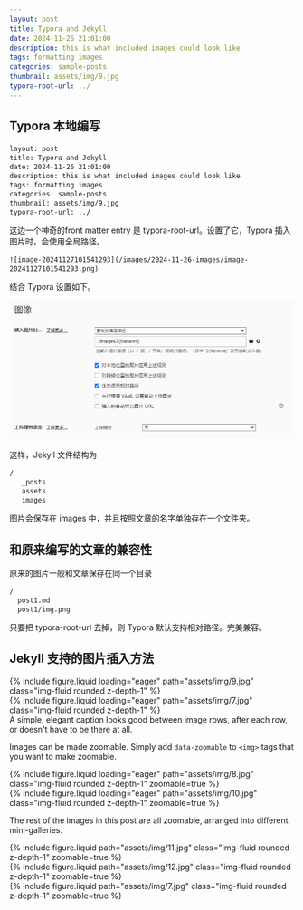 ```yaml
---
layout: post
title: Typora and Jekyll
date: 2024-11-26 21:01:00
description: this is what included images could look like
tags: formatting images
categories: sample-posts
thumbnail: assets/img/9.jpg
typora-root-url: ../
---
```


## Typora 本地编写

```
layout: post
title: Typora and Jekyll
date: 2024-11-26 21:01:00
description: this is what included images could look like
tags: formatting images
categories: sample-posts
thumbnail: assets/img/9.jpg
typora-root-url: ../
```

这边一个神奇的front matter entry 是 typora-root-url。设置了它，Typora 插入图片时，会使用全局路径。

```
![image-20241127101541293](/images/2024-11-26-images/image-20241127101541293.png)
```

结合 Typora 设置如下。

![image-20241127101541293](/images/2024-11-26-images/image-20241127101541293.png)

这样，Jekyll 文件结构为

```
/
   _posts
   assets
   images
```

图片会保存在 images 中，并且按照文章的名字单独存在一个文件夹。

## 和原来编写的文章的兼容性

原来的图片一般和文章保存在同一个目录

```
/
  post1.md
  post1/img.png
```

只要把 typora-root-url 去掉，则 Typora 默认支持相对路径。完美兼容。

## Jekyll 支持的图片插入方法


<div class="row mt-3">
    <div class="col-sm mt-3 mt-md-0">
        {% include figure.liquid loading="eager" path="assets/img/9.jpg" class="img-fluid rounded z-depth-1" %}
    </div>
    <div class="col-sm mt-3 mt-md-0">
        {% include figure.liquid loading="eager" path="assets/img/7.jpg" class="img-fluid rounded z-depth-1" %}
    </div>
</div>
<div class="caption">
    A simple, elegant caption looks good between image rows, after each row, or doesn't have to be there at all.
</div>

Images can be made zoomable.
Simply add `data-zoomable` to `<img>` tags that you want to make zoomable.

<div class="row mt-3">
    <div class="col-sm mt-3 mt-md-0">
        {% include figure.liquid loading="eager" path="assets/img/8.jpg" class="img-fluid rounded z-depth-1" zoomable=true %}
    </div>
    <div class="col-sm mt-3 mt-md-0">
        {% include figure.liquid loading="eager" path="assets/img/10.jpg" class="img-fluid rounded z-depth-1" zoomable=true %}
    </div>
</div>

The rest of the images in this post are all zoomable, arranged into different mini-galleries.

<div class="row mt-3">
    <div class="col-sm mt-3 mt-md-0">
        {% include figure.liquid path="assets/img/11.jpg" class="img-fluid rounded z-depth-1" zoomable=true %}
    </div>
    <div class="col-sm mt-3 mt-md-0">
        {% include figure.liquid path="assets/img/12.jpg" class="img-fluid rounded z-depth-1" zoomable=true %}
    </div>
    <div class="col-sm mt-3 mt-md-0">
        {% include figure.liquid path="assets/img/7.jpg" class="img-fluid rounded z-depth-1" zoomable=true %}
    </div>
</div>
